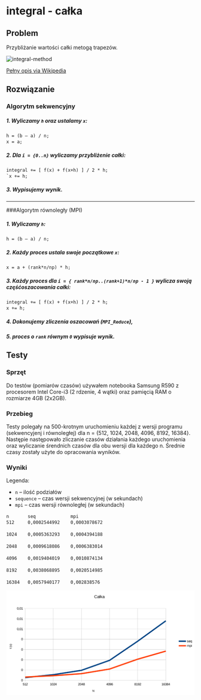 # integral - całka

## Problem
Przybliżanie wartości całki metogą trapezów.

![integral-method](http://upload.wikimedia.org/wikipedia/commons/a/a8/Calkowanie_numeryczne-metoda_trapezow.png)

[Pełny opis via Wikipedia](http://upload.wikimedia.org/wikipedia/commons/a/a8/Calkowanie_numeryczne-metoda_trapezow.png)

## Rozwiązanie


### Algorytm sekwencyjny

##### 1. Wyliczamy `h` oraz ustalamy `x`:

```
h = (b – a) / n;
x = a;
```

##### 2. Dla `i = {0..n}` wyliczamy przybliżenie całki:

```
integral += [ f(x) + f(x+h) ] / 2 * h;
`x += h;
```

##### 3. Wypisujemy wynik.

---

###Algorytm równoległy (MPI)

##### 1. Wyliczamy `h`:

```
h = (b – a) / n;
```

##### 2. Każdy proces ustala swoje początkowe `x`:

```
x = a + (rank*n/np) * h;
```

##### 3. Każdy proces dla `i = { rank*n/np..(rank+1)*n/np - 1 }` wylicza swoją częśćoszacowania całki:

```
integral += [ f(x) + f(x+h) ] / 2 * h;
x += h;
```

##### 4. Dokonujemy zliczenia oszacowań (`MPI_Reduce`),
##### 5. proces o `rank` równym `0` wypisuje wynik.

## Testy

### Sprzęt

Do testów (pomiarów czasów) używałem notebooka Samsung R590 z
procesorem Intel Core-i3 (2 rdzenie, 4 wątki) oraz pamięcią RAM o rozmiarze
4GB (2x2GB).

### Przebieg

Testy polegały na 500-krotnym uruchomieniu każdej z wersji programu
(sekwencyjenj i równoległej) dla n = {512, 1024, 2048, 4096, 8192, 16384}.
Następie następowało zliczanie czasów działania każdego uruchomienia oraz
wyliczanie śrendnich czasów dla obu wersji dla każdego n.
Średnie czasy zostały użyte do opracowania wyników.

### Wyniki

Legenda:
* `n` – ilość podziałów
* `sequence` – czas wersji sekwencyjnej (w sekundach)
* `mpi` – czas wersji równoległej (w sekundach)

```
n 		seq 			mpi
512 	0,0002544992 	0,0003078672

1024 	0,0005363293 	0,0004394188

2048 	0,0009618086 	0,0006383014

4096 	0,0019404019 	0,0010874134

8192 	0,0038068895 	0,0020514985

16384 	0,0057940177 	0,002838576
```

![integral-tests-results](../images/integral-tests-results.png)
